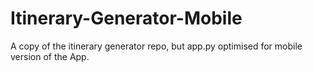 # Itinerary-Generator-Mobile
A copy of the itinerary generator repo, but app.py optimised for mobile version of the App.
